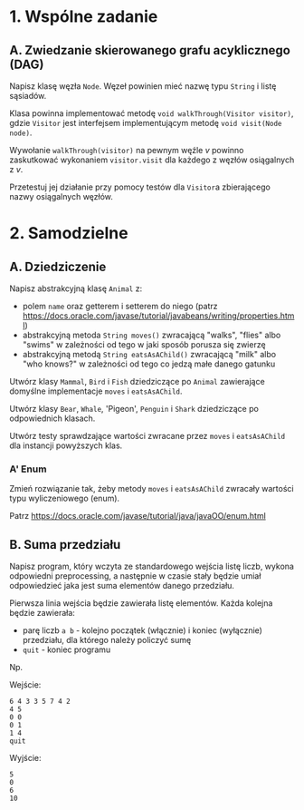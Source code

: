 # 1. Wspólne zadanie

## A. Zwiedzanie skierowanego grafu acyklicznego (DAG)
Napisz klasę węzła `Node`. Węzeł powinien mieć nazwę typu `String` i listę sąsiadów.

Klasa powinna implementować metodę `void walkThrough(Visitor visitor)`,
 gdzie `Visitor` jest interfejsem implementującym metodę
`void visit(Node node)`.


Wywołanie `walkThrough(visitor)` na pewnym węźle *v* powinno zaskutkować wykonaniem
`visitor.visit` dla każdego z węzłów osiągalnych z *v*.


Przetestuj jej działanie przy pomocy testów dla `Visitor`a zbierającego nazwy osiągalnych węzłów.

# 2. Samodzielne

## A. Dziedziczenie
Napisz abstrakcyjną klasę `Animal` z:
- polem `name` oraz getterem i setterem do niego (patrz https://docs.oracle.com/javase/tutorial/javabeans/writing/properties.html)
- abstrakcyjną metoda `String moves()` zwracającą "walks", "flies" albo "swims" w zależności od tego w jaki sposób porusza się zwierzę
- abstrakcyjną metodą `String eatsAsAChild()` zwracającą "milk" albo "who knows?" w zależności od tego co jedzą małe danego gatunku


Utwórz klasy `Mammal`, `Bird` i `Fish` dziedziczące po `Animal` zawierające domyślne implementacje `moves` i `eatsAsAChild`.


Utwórz klasy `Bear`, `Whale`, 'Pigeon', `Penguin` i `Shark` dziedziczące po odpowiednich klasach.


Utwórz testy sprawdzające wartości zwracane przez `moves` i `eatsAsAChild` dla instancji powyższych klas.

### A' Enum
Zmień rozwiązanie tak, żeby metody `moves` i `eatsAsAChild` zwracały wartości typu wyliczeniowego (enum).

Patrz https://docs.oracle.com/javase/tutorial/java/javaOO/enum.html

## B. Suma przedziału
Napisz program, który wczyta ze standardowego wejścia listę liczb, wykona odpowiedni preprocessing, a następnie w czasie stały będzie umiał odpowiedzieć jaka jest suma elementów danego przedziału.

Pierwsza linia wejścia będzie zawierała listę elementów.
Każda kolejna będzie zawierała:
* parę liczb `a b` - kolejno początek (włącznie) i koniec (wyłącznie) przedziału, dla którego należy policzyć sumę
* `quit` - koniec programu

Np.

Wejście:
```
6 4 3 3 5 7 4 2
4 5
0 0
0 1
1 4
quit
```

Wyjście:
```
5
0
6
10
```

